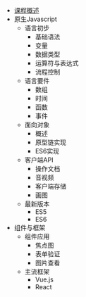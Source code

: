 
* [课程概述](01)
* 原生Javascript
  * 语言初步
    * 基础语法
    * 变量
    * 数据类型
    * 运算符与表达式
    * 流程控制
  * 语言要件
    * 数组
    * 时间
    * 函数
    * 事件
  * 面向对象
    * 概述
    * 原型链实现
    * ES6实现
  * 客户端API
    * 操作文档
    * 音视频
    * 客户端存储
    * 画图
  * 最新版本
    * ES5
    * ES6
* 组件与框架
  * 组件应用
    * 焦点图
    * 表单验证
    * 图片查看
  * 主流框架
    * Vue.js
    * React
